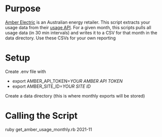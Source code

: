 # Purpose
[Amber Electric](https://www.amber.com.au) is an Australian energy retailer. This script extracts your usage data from their [usage API](https://app.amber.com.au/developers/documentation).
For a given month, this scripts pulls all usage data (in 30 min intervals) and writes it to a CSV for that month in the data directory.
Use these CSVs for your own reporting

# Setup
Create .env file with
- export AMBER_API_TOKEN=*YOUR AMBER API TOKEN*
- export AMBER_SITE_ID=*YOUR SITE ID*
  
Create a data directory (this is where monthly exports will be stored) 

# Calling the Script 
ruby get_amber_usage_monthly.rb 2021-11 

